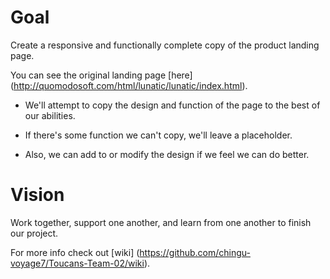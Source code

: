 # Goal

Create a responsive and functionally complete copy of the product 
landing page.

You can see the original landing page [here] 
(http://quomodosoft.com/html/lunatic/lunatic/index.html).

- We'll attempt to copy the design and function of the page to the best of 
our abilities.

- If there's some function we can't copy, we'll leave a placeholder.

- Also, we can add to or modify the design if we feel we can do better.


# Vision


Work together, support one another, and learn from one another to finish 
our project.

For more info check out [wiki] (https://github.com/chingu-voyage7/Toucans-Team-02/wiki).
